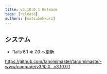 ```yaml
---
title: v3.10.0.1 Release
tags: [release]
authors: [matsubokkuri]
---
```


<!-- truncate -->

## システム

- Rails 6.1 => 7.0 へ更新

https://github.com/tanomimaster/tanomimaster-www/compare/v3.10.0...v3.10.0.1

